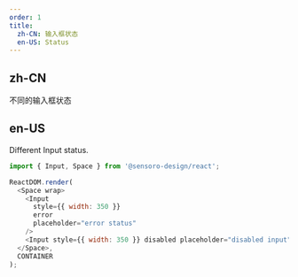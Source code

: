 ```yaml
---
order: 1
title:
  zh-CN: 输入框状态
  en-US: Status
---
```


## zh-CN

不同的输入框状态

## en-US

Different Input status.

```js
import { Input, Space } from '@sensoro-design/react';

ReactDOM.render(
  <Space wrap>
    <Input
      style={{ width: 350 }}
      error
      placeholder="error status"
    />
    <Input style={{ width: 350 }} disabled placeholder="disabled input" />
  </Space>,
  CONTAINER
);
```
